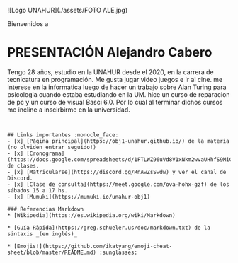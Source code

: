 ![Logo UNAHUR](./assets/FOTO ALE.jpg)

Bienvenidos a
# PRESENTACIÓN Alejandro Cabero

Tengo 28 años, estudio en la UNAHUR desde el 2020, en la carrera de tecnicatura en programación.
Me gusta jugar video juegos e ir al cine.
me interese en la informatica luego de hacer un trabajo sobre Alan Turing para psicologia cuando estaba estudiando en la UM. 
hice un curso de reparacion de pc y un curso de visual Basci 6.0. Por lo cual al terminar dichos cursos me incline a inscirbirme en la universidad. 

```


## Links importantes :monocle_face:
- [x] [Página principal](https://obj1-unahur.github.io/) de la materia (no olviden entrar seguido!) 
- [x] [Cronograma](https://docs.google.com/spreadsheets/d/1FTLWZ96uVd8V1xNkm2wvaUHhfS9MiC_LEomQYwJhI6I/edit#gid=1006593733) de clases.
- [x] [Matricularse](https://discord.gg/RnAwZsSwdw) y ver el canal de Discord.
- [x] [Clase de consulta](https://meet.google.com/ova-hohx-gzf) de los sábados 15 a 17 hs.
- [x] [Mumuki](https://mumuki.io/unahur-obj1)

### Referencias Markdown 
* [Wikipedia](https://es.wikipedia.org/wiki/Markdown)

* [Guía Ràpida](https://greg.schueler.us/doc/markdown.txt) de la sintaxis _(en inglés)_

* [Emojis!](https://github.com/ikatyang/emoji-cheat-sheet/blob/master/README.md) :sunglasses:
